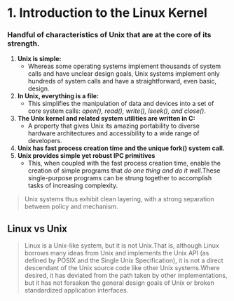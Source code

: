 # 1. Introduction to the Linux Kernel

### Handful of characteristics of Unix that are at the core of its strength.
1. **Unix is simple:**
    * Whereas some operating systems implement thousands of system calls and have 
unclear design goals, Unix systems implement only hundreds of system calls and 
have a straightforward, even basic, design. 
2. **In Unix, everything is a file:**
    * This simplifies the manipulation of data and devices into a set of core 
    system calls: _open(), read(), write(), lseek(), and close()_.
3. **The Unix kernel and related system utilities are written in C:**
    * A property that gives Unix its amazing portability to diverse hardware 
    architectures and accessibility to a wide range of developers. 
4. **Unix has fast process creation time and the unique fork() system call.** 
5. **Unix provides simple yet robust IPC primitives** 
    * This, when coupled with the fast process creation time, enable the 
    creation of simple programs that _do one thing and do it well_.These 
    single-purpose programs can be strung together to accomplish tasks of 
    increasing complexity. 

> Unix systems thus exhibit clean layering, with a strong separation between policy
> and mechanism.

## Linux vs Unix
> Linux is a Unix-like system, but it is not Unix.That is, although Linux 
> borrows many ideas from Unix and implements the Unix API (as defined by POSIX
> and the Single Unix Specification), it is not a direct descendant of the Unix
> source code like other Unix systems.Where desired, it has deviated from the 
> path taken by other implementations, but it has not forsaken the general 
> design goals of Unix or broken standardized application interfaces.
